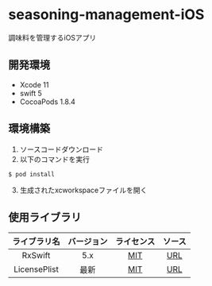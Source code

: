 # seasoning-management-iOS
調味料を管理するiOSアプリ

## 開発環境
- Xcode 11
- swift 5
- CocoaPods 1.8.4

## 環境構築
1. ソースコードダウンロード
2. 以下のコマンドを実行
```
$ pod install
```
3. 生成されたxcworkspaceファイルを開く

## 使用ライブラリ
|ライブラリ名|バージョン|ライセンス|ソース|
|:-:|:-:|:-:|:-:|
|RxSwift|5.x|[MIT](https://github.com/ReactiveX/RxSwift/blob/master/LICENSE.md)|[URL](https://github.com/ReactiveX/RxSwift)|
|LicensePlist|最新|[MIT](https://github.com/mono0926/LicensePlist/blob/master/LICENSE)|[URL](https://github.com/mono0926/LicensePlist)|
